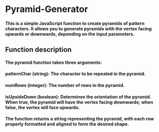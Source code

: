 # Pyramid-Generator
#### This is a simple JavaScript function to create pyramids of pattern characters. It allows you to generate pyramids with the vertex facing upwards or downwards, depending on the input parameters.
## Function description
#### The pyramid function takes three arguments:
#### patternChar (string): The character to be repeated in the pyramid.
#### numRows (integer): The number of rows in the pyramid.
#### isUpsideDown (boolean): Determines the orientation of the pyramid. When true, the pyramid will have the vertex facing downwards; when false, the vertex will face upwards.

#### The function returns a string representing the pyramid, with each row properly formatted and aligned to form the desired shape.
